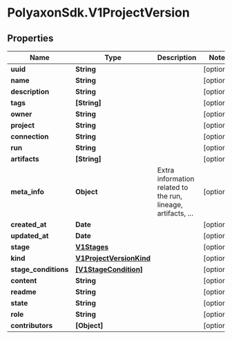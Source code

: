 # PolyaxonSdk.V1ProjectVersion

## Properties

Name | Type | Description | Notes
------------ | ------------- | ------------- | -------------
**uuid** | **String** |  | [optional] 
**name** | **String** |  | [optional] 
**description** | **String** |  | [optional] 
**tags** | **[String]** |  | [optional] 
**owner** | **String** |  | [optional] 
**project** | **String** |  | [optional] 
**connection** | **String** |  | [optional] 
**run** | **String** |  | [optional] 
**artifacts** | **[String]** |  | [optional] 
**meta_info** | **Object** | Extra information related to the run, lineage, artifacts, ... | [optional] 
**created_at** | **Date** |  | [optional] 
**updated_at** | **Date** |  | [optional] 
**stage** | [**V1Stages**](V1Stages.md) |  | [optional] 
**kind** | [**V1ProjectVersionKind**](V1ProjectVersionKind.md) |  | [optional] 
**stage_conditions** | [**[V1StageCondition]**](V1StageCondition.md) |  | [optional] 
**content** | **String** |  | [optional] 
**readme** | **String** |  | [optional] 
**state** | **String** |  | [optional] 
**role** | **String** |  | [optional] 
**contributors** | **[Object]** |  | [optional] 


